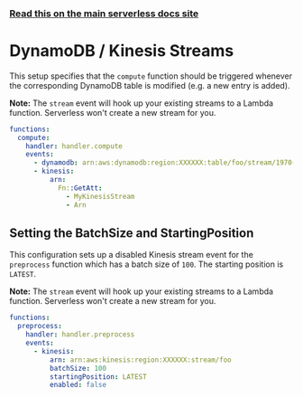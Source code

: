 <!--
title: Serverless Framework - AWS Lambda Events - Kinesis & DynamoDB Streams
menuText: Kinesis & DynamoDB
menuOrder: 2
description:  Setting up AWS Kinesis Streams and AWS DynamoDB Streams Events with AWS Lambda via the Serverless Framework
layout: Doc
-->

<!-- DOCS-SITE-LINK:START automatically generated  -->
### [Read this on the main serverless docs site](https://www.serverless.com/framework/docs/providers/aws/events/streams)
<!-- DOCS-SITE-LINK:END -->

# DynamoDB / Kinesis Streams

This setup specifies that the `compute` function should be triggered whenever the corresponding DynamoDB table is modified (e.g. a new entry is added).

**Note:** The `stream` event will hook up your existing streams to a Lambda function. Serverless won't create a new stream for you.

```yml
functions:
  compute:
    handler: handler.compute
    events:
      - dynamodb: arn:aws:dynamodb:region:XXXXXX:table/foo/stream/1970-01-01T00:00:00.000
      - kinesis:
          arn:
            Fn::GetAtt:
              - MyKinesisStream
              - Arn
```

## Setting the BatchSize and StartingPosition

This configuration sets up a disabled Kinesis stream event for the `preprocess` function which has a batch size of `100`. The starting position is
`LATEST`.

**Note:** The `stream` event will hook up your existing streams to a Lambda function. Serverless won't create a new stream for you.

```yml
functions:
  preprocess:
    handler: handler.preprocess
    events:
      - kinesis:
          arn: arn:aws:kinesis:region:XXXXXX:stream/foo
          batchSize: 100
          startingPosition: LATEST
          enabled: false
```

